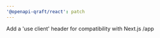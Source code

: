 ```yaml
---
'@openapi-qraft/react': patch
---
```


Add a 'use client' header for compatibility with Next.js /app

